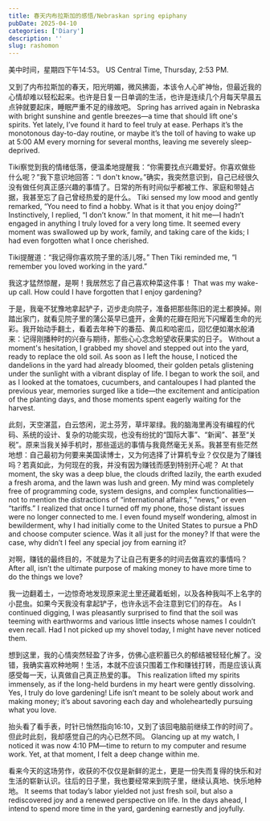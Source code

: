```yaml
---
title: 春天内布拉斯加的感悟/Nebraskan spring epiphany 
pubDate: 2025-04-10
categories: ['Diary']
description: ''
slug: rashomon
---
```


美中时间，星期四下午14:53。
US Central Time, Thursday, 2:53 PM.

又到了内布拉斯加的春天，阳光明媚，微风拂面，本该令人心旷神怡，但最近我的心情却难以轻松起来。也许是日复一日单调的生活，也许是连续几个月每天早晨五点钟就要起床，睡眠严重不足的缘故吧。
Spring has arrived again in Nebraska with bright sunshine and gentle breezes—a time that should lift one's spirits. Yet lately, I’ve found it hard to feel truly at ease. Perhaps it’s the monotonous day-to-day routine, or maybe it’s the toll of having to wake up at 5:00 AM every morning for several months, leaving me severely sleep-deprived.

Tiki察觉到我的情绪低落，便温柔地提醒我：“你需要找点兴趣爱好。你喜欢做些什么呢？”我下意识地回答：“I don't know。”确实，我突然意识到，自己已经很久没有做任何真正感兴趣的事情了。日常的所有时间似乎都被工作、家庭和带娃占据，我甚至忘了自己曾经热爱的是什么。
Tiki sensed my low mood and gently remarked, “You need to find a hobby. What is it that you enjoy doing?” Instinctively, I replied, “I don’t know.” In that moment, it hit me—I hadn’t engaged in anything I truly loved for a very long time. It seemed every moment was swallowed up by work, family, and taking care of the kids; I had even forgotten what I once cherished.

Tiki提醒道：“我记得你喜欢院子里的活儿呀。”
Then Tiki reminded me, “I remember you loved working in the yard.”

我这才猛然惊醒，是啊！我居然忘了自己喜欢种菜这件事！
That was my wake-up call. How could I have forgotten that I enjoy gardening?

于是，我毫不犹豫地拿起铲子，迈步走向院子，准备把那些陈旧的泥土都换掉。刚踏出家门，就看见院子里的蒲公英早已盛开，金黄的花瓣在阳光下闪耀着生命的光彩。我开始动手翻土，看着去年种下的番茄、黄瓜和哈密瓜，回忆便如潮水般涌来：记得刚播种时的兴奋与期待，那些心心念念盼望收获果实的日子。
Without a moment's hesitation, I grabbed my shovel and stepped out into the yard, ready to replace the old soil. As soon as I left the house, I noticed the dandelions in the yard had already bloomed, their golden petals glistening under the sunlight with a vibrant display of life. I began to work the soil, and as I looked at the tomatoes, cucumbers, and cantaloupes I had planted the previous year, memories surged like a tide—the excitement and anticipation of the planting days, and those moments spent eagerly waiting for the harvest.

此刻，天空湛蓝，白云悠闲，泥土芬芳，草坪翠绿。我的脑海里再没有编程的代码、系统的设计、复杂的功能实现，也没有纷扰的“国际大事”、“新闻”、甚至“关税”。原来当我关掉手机时，那些遥远的事情与我竟然毫无关系。我甚至有些茫然地想：自己最初为何要来美国读博士，又为何选择了计算机专业？仅仅是为了赚钱吗？若真如此，为何现在的我，并没有因为赚钱而感到特别开心呢？
At that moment, the sky was a deep blue, the clouds drifted lazily, the earth exuded a fresh aroma, and the lawn was lush and green. My mind was completely free of programming code, system designs, and complex functionalities—not to mention the distractions of “international affairs,” “news,” or even “tariffs.” I realized that once I turned off my phone, those distant issues were no longer connected to me. I even found myself wondering, almost in bewilderment, why I had initially come to the United States to pursue a PhD and choose computer science. Was it all just for the money? If that were the case, why didn’t I feel any special joy from earning it?

对啊，赚钱的最终目的，不就是为了让自己有更多的时间去做喜欢的事情吗？
After all, isn’t the ultimate purpose of making money to have more time to do the things we love?

我一边翻着土，一边惊奇地发现原来泥土里还藏着蚯蚓，以及各种我叫不上名字的小昆虫。如果今天我没有拿起铲子，也许永远不会注意到它们的存在。
As I continued digging, I was pleasantly surprised to find that the soil was teeming with earthworms and various little insects whose names I couldn’t even recall. Had I not picked up my shovel today, I might have never noticed them.

想到这里，我的心情突然轻盈了许多，仿佛心底积蓄已久的郁结被轻轻化解了。没错，我确实喜欢种地啊！生活，本就不应该只围着工作和赚钱打转，而是应该认真感受每一天，认真做自己真正热爱的事。
This realization lifted my spirits immensely, as if the long-held burdens in my heart were gently dissolving. Yes, I truly do love gardening! Life isn’t meant to be solely about work and making money; it’s about savoring each day and wholeheartedly pursuing what you love.

抬头看了看手表，时针已悄然指向16:10，又到了该回电脑前继续工作的时间了。但此时此刻，我却感觉自己的内心已然不同。
Glancing up at my watch, I noticed it was now 4:10 PM—time to return to my computer and resume work. Yet, at that moment, I felt a deep change within me.

看来今天的这场劳作，收获的不仅仅是新鲜的泥土，更是一份失而复得的快乐和对生活的崭新认识。往后的日子里，我也要经常来到院子里，继续认真地、快乐地种地。
It seems that today’s labor yielded not just fresh soil, but also a rediscovered joy and a renewed perspective on life. In the days ahead, I intend to spend more time in the yard, gardening earnestly and joyfully.